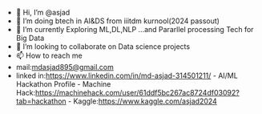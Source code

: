 - 👋 Hi, I’m @asjad
- 👀 I’m doing btech in AI&DS from iiitdm kurnool(2024 passout)
- 🌱 I’m currently Exploring ML,DL,NLP ...and Pararllel processing Tech for Big Data
- 💞️ I’m looking to collaborate on Data science projects
- 📫 How to reach me 
- mail:mdasjad895@gmail.com
- linked in:https://www.linkedin.com/in/md-asjad-314501211/
                                      - AI/ML Hackathon Profile
                                      - Machine Hack:https://machinehack.com/user/61ddf5bc267ac8724df03092?tab=hackathon
                                      - Kaggle:https://www.kaggle.com/asjad2024
<!---
asjad895/asjad895 is a ✨ special ✨ repository because its `README.md` (this file) appears on your GitHub profile.
You can click the Preview link to take a look at your changes.
--->
